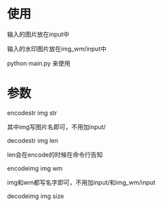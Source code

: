# 使用
输入的图片放在input中

输入的水印图片放在img_wm/input中

python main.py 来使用

# 参数

encodestr img str

其中img写图片名即可，不用加input/

decodestr img len

len会在encode的时候在命令行告知

encodeimg img wm

img和wm都写名字即可，不用加input/和img_wm/input

decodeimg img size